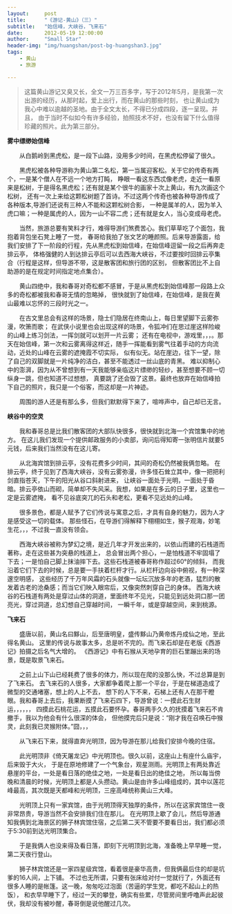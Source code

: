```yaml
---
layout:     post
title:      "《游记-黄山》（三）"
subtitle:   "始信峰，大峡谷，飞来石"
date:       2012-05-19 12:00:00
author:     "Small Star"
header-img: "img/huangshan/post-bg-huangshan3.jpg"
tags:
    - 黄山
    - 旅游

---
```


>这篇黄山游记又臭又长，全文一万三百多字，写于2012年5月，是我第一次出游的经历，从那时起，爱上出行，而在黄山的那些时刻，
也让黄山成为我心中难以逾越的圣地。由于全文太长，不得已分成四段，逐一呈现。并且，
由于当时不似如今有许多经验，拍照技术不好，也没有留下什么值得珍藏的照片。此为第三部分。

<strong>雾中缥缈始信峰</strong>

　　从白鹅岭到黑虎松，是一段下山路，没用多少时间，在黑虎松停留了很久。

　　黑虎松被各种导游称为黄山第二名松，第一当属迎客松。关于它的传奇有两个，一是某个僧人在不远一个地方打盹，
睁眼一看这东西忒像老虎，走近一看原来是松树，于是得名黑虎松；还有就是某个很牛的画家十次上黄山，有九次画这个松树，
还有一次上来给这颗松树题了首诗。不过这两个传奇也被各种导游传成了各种版本,导游们还说有三种人不能和这颗松树合影，
一种是属羊的人，因为羊入虎口嘛；一种是属虎的人，因为一山不容二虎；还有就是女人，当心变成母老虎。

　　当然，旅游总要有笑料才行，难得导游们煞费苦心。我们草草吃了个面包，我抱着背包坐石凳上睡了一觉，
春哥给我拍了张文艺的睡颜照。后来导游露面，给我们安排了下一阶段的行程，先从黑虎松到始信峰，在始信峰逗留一段之后再奔走排云亭，
体格强健的人到达排云亭后可以去西海大峡谷，不过要按时回排云亭集合（行程是这样，但导游不带，这是散客团和旅行团的区别，
但散客团比不上自助游的是在规定时间指定地点集合）。

　　黄山四绝中，我和春哥对奇松都不感冒，于是从黑虎松到始信峰那一段路上众多的奇松都被我和春哥无情的忽略掉，
很快就到了始信峰，在始信峰，是我在黄山最难以忘怀的三段时光之一。

　　在古文里总会有这样的场景，隐士们隐居在终南山上，每日里望脚下云雾弥漫，吹箫而歌；
在武侠小说里也会出现这样的场景，令狐冲们在思过崖这样险峻的山峰上练习剑法，一挥剑就可以划开一片云雾；
还有在电视中，游戏里，，，。那天在始信峰，第一次和云雾离得这样近，随手一挥能看到雾气往着手动的方向流动，近处的山峰在云雾的遮掩霞不切实际，
似有似无。站在崖边，往下一望，除了自己的双脚就是一片纯净的洁白，甚至不能透过一丝山底的青黑。
难以抑制心中的澎湃，因为从不曾想到有一天我能够亲临这片缥缈的轻纱，甚至想要不顾一切纵身一跳，但也知道不过想想，
真要跳了还会毁了这景。最终也放弃在始信峰拍下自己的照片，我只是一个俗客，而这却是一片神迹。

　　周围的游人还是有那么多，但我们默默得下来了，喧哗声中，自己却已无言。

<strong>峡谷中的空灵</strong>

　　我和春哥总是比我们散客团的大部队快很多，很快就到北海一个宾馆集中的地方。
在这儿我们发现一个提供邮政服务的小卖部，询问后得知寄一张明信片就要5元钱，后来我们当然没有在这儿寄。

　　从北海宾馆到排云亭，没有花费多少时间，其间的奇松仍然被我俩忽略。
在排云亭，终于见到了西海大峡谷，没有云雾弥漫，许多怪石耸立其中，像一把把利剑直指苍天，下午的阳光从谷口斜射进来，
让峡谷一面处于光明，一面处于昏暗。排云亭依山而砌，简单却不失风采。我想，如果是在多云的日子里，这里也一定是云雾遮掩，
看不见谷底突兀的石头和老松，更看不见远处的山峰。

　　很多景色，都是人赋予了它们传说与寓意之后，才具有自身的魅力，因为人才是感受这一切的载体。
那些怪石，在导游们得解释下栩栩如生，猴子观海，妙笔生花，，，不过我一直没有领会。

　　西海大峡谷被称为梦幻之境，是近几年才开发出来的，以依山而建的石栈道而著称，走在这些甚为突悬的栈道上，
总会冒出两个担心，一是怕栈道不牢固塌了下去；一是怕自己脚上抹油摔下去。这些石栈道被春哥称作超过60°的倾斜，
而我沿着它们下去的时候，总是要一手扶着栏杆才行。从栏杆边向谷中俯视，有一种深邃空明感，
这些经历了千万年风霜的石头就像一坛坛沉放多年的老酒，猛烈的散发着古老的沧桑感；而当它们映入眼帘后，又像突然刺穿自己的身体。
西海大峡谷的石栈道有两处是穿过山体的洞道，里面终年不见光，只能见到远处洞口那一团亮光，穿过洞道，总幻想自己穿越时间，
一瞬千年，或是穿越空间，来到桃源。

<strong>飞来石</strong>

　　盛唐以前，黄山名曰黟山，后至唐明皇，盛传黟山乃黄帝炼丹成仙之地，至此得名黄山。
这里的传说与故事太多，总是听不完的。而飞来石却是在老版《西游记》拍摄之后名气大增的。
《西游记》中有石猴从天地孕育的巨石里蹦出来的场景，既是取景飞来石。

　　之前上山下山已经耗费了很多的体力，所以现在爬的没那么快，不过总算是到了飞来石。
去飞来石的人很多，大家都争着爬上那一个平台，于是在梯道造成了微型的交通堵塞，想上的人上不去，
想下的人下不来，石梯上还有人在那干瞪眼。我和春哥上去后，我果断摸了飞来石四下，导游曾说：一摸此石生财运，，，，，，
四摸此石桃花运，五摸此石要怀孕。春哥两手久久的抚摸着飞来石不肯撤手，我以为他会有什么很深的体会，
但他摸完后只是说：“刚才我在召唤石中猴灵，此刻我已灵猴附体。”囧，，，

　　从飞来石下来，就得直奔光明顶，因为导游在那儿给我们安排今晚的住宿。

　　此光明顶非《倚天屠龙记》中光明顶也。很久以前，这座山上有座什么庙宇，后来毁于大火，
于是在原地修建了一个气象台，观星测雨。光明顶上有两处靠近悬崖的平台，一处是看日落的绝佳之地，一处是看日出的绝佳之地，
所以每当傍晚和清晨的时候，光明顶上都是人头攒动。黄山是由许多山峰组成的，其中以莲花峰最高，其次既是天都峰和光明顶，三座高峰统称黄山三大峰。

　　光明顶上只有一家宾馆，由于光明顶得天独厚的条件，所以在这家宾馆住一夜非常昂贵，导游当然不会安排我们住在那儿。
在光明顶上歇了会儿，然后导游通知我俩到北海景区的狮子林宾馆住宿，之后第二天不管要不要看日出，我们都必须于5:30前到达光明顶集合。

　　于是我俩人也没来得及看日落，即刻下光明顶到北海，准备晚上早早睡一觉，第二天夜行登山。

　　狮子林宾馆还是一家四星级宾馆，看着很是豪华高贵，但我俩最后住的却是坑爹的16人间，上下铺。
不过也无所谓，只要有张床给对付一觉就行了，外面还有很多人睡的是帐篷。这一晚，匆匆吃过泡面（苦逼的学生党，都吃不起山上的热饭），
和衣早早睡下了，经过一天的攀登，确实有些累，尽管房间里呼噜声此起彼伏，我却没有被吵醒，春哥倒是说他醒过几次。

